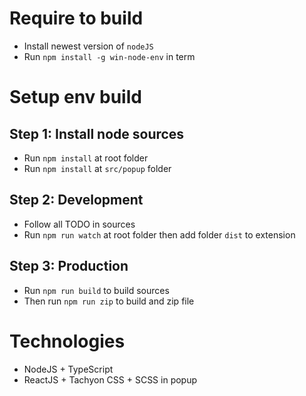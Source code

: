 # Require to build

-   Install newest version of `nodeJS`
-   Run `npm install -g win-node-env` in term

# Setup env build

## Step 1: Install node sources
-   Run `npm install` at root folder
-   Run `npm install` at `src/popup` folder

## Step 2: Development

-   Follow all TODO in sources
-   Run `npm run watch` at root folder then add folder `dist` to extension

## Step 3: Production

-   Run `npm run build` to build sources
-   Then run `npm run zip` to build and zip file

# Technologies
+ NodeJS + TypeScript
+ ReactJS + Tachyon CSS + SCSS in popup

